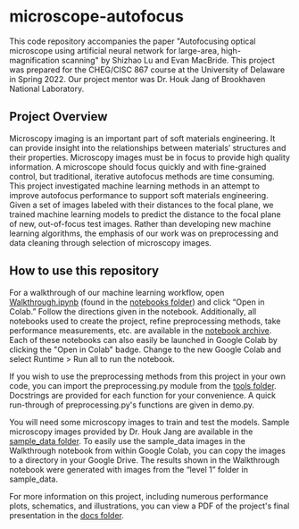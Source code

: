 # microscope-autofocus
This code repository accompanies the paper "Autofocusing optical microscope using artificial neural network for large-area, high-magnification scanning" by Shizhao Lu and Evan MacBride. This project was prepared for the CHEG/CISC 867 course at the University of Delaware in Spring 2022. Our project mentor was Dr. Houk Jang of Brookhaven National Laboratory.

## Project Overview
Microscopy imaging is an important part of soft materials engineering. It can provide insight into the relationships between materials’ structures and their properties. Microscopy images must be in focus to provide high quality information. A microscope should focus quickly and with fine-grained control, but traditional, iterative autofocus methods are time consuming. This project investigated machine learning methods in an attempt to improve autofocus performance to support soft materials engineering. Given a set of images labeled with their distances to the focal plane, we trained machine learning models to predict the distance to the focal plane of new, out-of-focus test images. Rather than developing new machine learning algorithms, the emphasis of our work was on preprocessing and data cleaning through selection of microscopy images.

## How to use this repository
For a walkthrough of our machine learning workflow, open [Walkthrough.ipynb](https://github.com/evanmacbride/microscope-autofocus/blob/main/notebooks/Walkthrough.ipynb) (found in the [notebooks folder](https://github.com/evanmacbride/microscope-autofocus/tree/main/notebooks)) and click “Open in Colab.” Follow the directions given in the notebook. Additionally, all notebooks used to create the project, refine preprocessing methods, take performance measurements, etc. are available in the [notebook archive](https://github.com/evanmacbride/microscope-autofocus/tree/main/notebooks/archive). Each of these notebooks can also easily be launched in Google Colab by clicking the "Open in Colab" badge. Change to the new Google Colab and select Runtime > Run all to run the notebook.

If you wish to use the preprocessing methods from this project in your own code, you can import the preprocessing.py module from the [tools folder](https://github.com/evanmacbride/microscope-autofocus/tree/main/tools). Docstrings are provided for each function for your convenience. A quick run-through of preprocessing.py's functions are given in demo.py.

You will need some microscopy images to train and test the models. Sample microscopy images provided by Dr. Houk Jang are available in the [sample_data  folder](https://github.com/evanmacbride/microscope-autofocus/tree/main/sample_data). To easily use the sample_data images in the Walkthrough notebook from within Google Colab, you can copy the images to a directory in your Google Drive. The results shown in the Walkthrough notebook were generated with images from the “level 1” folder in sample_data.

For more information on this project, including numerous performance plots, schematics, and illustrations, you can view a PDF of the project's final presentation in the [docs folder](https://github.com/evanmacbride/microscope-autofocus/tree/main/docs).
